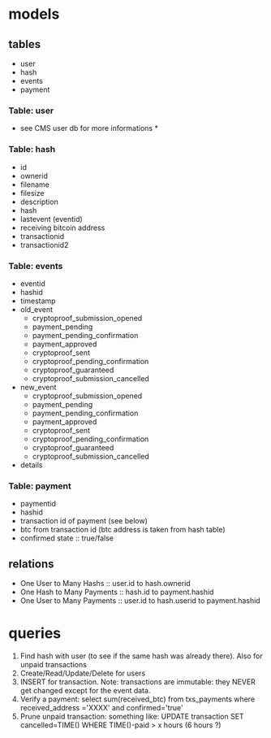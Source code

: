 <!--- Version: 0 -->
# models #
## tables ##
* user
* hash
* events
* payment

### Table: user ###
* see CMS user db for more informations *

### Table: hash ###
* id
* ownerid
* filename
* filesize
* description
* hash
* lastevent (eventid)
* receiving bitcoin address
* transactionid
* transactionid2

### Table: events ###
* eventid
* hashid
* timestamp
* old_event
    - cryptoproof_submission_opened
    - payment_pending
    - payment_pending_confirmation
    - payment_approved
    - cryptoproof_sent
    - cryptoproof_pending_confirmation
    - cryptoproof_guaranteed
    - cryptoproof_submission_cancelled
* new_event
    - cryptoproof_submission_opened
    - payment_pending
    - payment_pending_confirmation
    - payment_approved
    - cryptoproof_sent
    - cryptoproof_pending_confirmation
    - cryptoproof_guaranteed
    - cryptoproof_submission_cancelled
* details

### Table: payment ###
* paymentid
* hashid
* transaction id of payment (see below)
* btc from transaction id (btc address is taken from hash table)
* confirmed state :: true/false

## relations ##
* One User to Many Hashs :: user.id to hash.ownerid
* One Hash to Many Payments :: hash.id to payment.hashid
* One User to Many Payments :: user.id to hash.userid to payment.hashid

# queries #
1. Find hash with user (to see if the same hash was already there). Also for unpaid transactions
2. Create/Read/Update/Delete for users
3. INSERT for transaction. Note: transactions are immutable: they NEVER get changed except for the event data.
4. Verify a payment: select sum(received_btc) from txs_payments where received_address ='XXXX' and confirmed='true'
5. Prune unpaid transaction:
    something like:
    UPDATE transaction SET cancelled=TIME() WHERE TIME()-paid > x hours (6 hours ?)